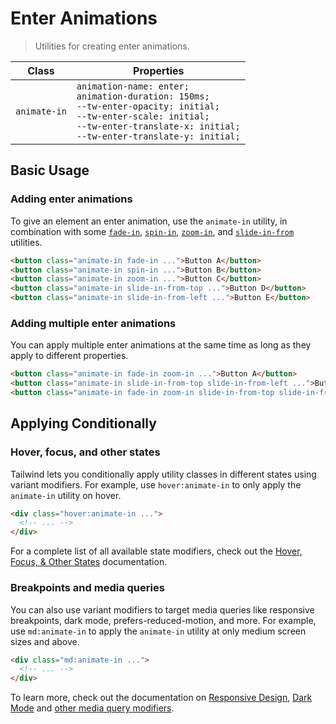 # Enter Animations

> Utilities for creating enter animations.

| Class        | Properties             |
| ------------ | ---------------------- |
| `animate-in` | `animation-name: enter;`<br>`animation-duration: 150ms;`<br>`--tw-enter-opacity: initial;`<br>`--tw-enter-scale: initial;`<br>`--tw-enter-translate-x: initial;`<br>`--tw-enter-translate-y: initial;`<br> |

## Basic Usage

### Adding enter animations

To give an element an enter animation, use the `animate-in` utility, in combination with some [`fade-in`](/docs/enter-animation-scale.md), [`spin-in`](/docs/enter-animation-rotate.md), [`zoom-in`](/docs/enter-animation-scale.md), and [`slide-in-from`](/docs/enter-animation-translate.md) utilities.

```html
<button class="animate-in fade-in ...">Button A</button>
<button class="animate-in spin-in ...">Button B</button>
<button class="animate-in zoom-in ...">Button C</button>
<button class="animate-in slide-in-from-top ...">Button D</button>
<button class="animate-in slide-in-from-left ...">Button E</button>
```

### Adding multiple enter animations

You can apply multiple enter animations at the same time as long as they apply to different properties.

```html
<button class="animate-in fade-in zoom-in ...">Button A</button>
<button class="animate-in slide-in-from-top slide-in-from-left ...">Button B</button>
<button class="animate-in fade-in zoom-in slide-in-from-top slide-in-from-left ...">Button C</button>
```

## Applying Conditionally

### Hover, focus, and other states

Tailwind lets you conditionally apply utility classes in different states using variant modifiers. For example, use `hover:animate-in` to only apply the `animate-in` utility on hover.

```html
<div class="hover:animate-in ...">
  <!-- ... -->
</div>
```

For a complete list of all available state modifiers, check out the [Hover, Focus, & Other States](https://tailwindcss.com/docs/hover-focus-and-other-states) documentation.

### Breakpoints and media queries

You can also use variant modifiers to target media queries like responsive breakpoints, dark mode, prefers-reduced-motion, and more. For example, use `md:animate-in` to apply the `animate-in` utility at only medium screen sizes and above.

```html
<div class="md:animate-in ...">
  <!-- ... -->
</div>
```

To learn more, check out the documentation on [Responsive Design](https://tailwindcss.com/docs/responsive-design), [Dark Mode](https://tailwindcss.com/docs/dark-mode) and [other media query modifiers](https://tailwindcss.com/docs/hover-focus-and-other-states#media-queries).
